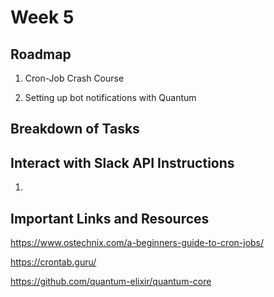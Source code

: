Week 5
======

## Roadmap

1. Cron-Job Crash Course

2. Setting up bot notifications with Quantum

## Breakdown of Tasks


## Interact with Slack API Instructions

1. 

## Important Links and Resources

https://www.ostechnix.com/a-beginners-guide-to-cron-jobs/

https://crontab.guru/

https://github.com/quantum-elixir/quantum-core





